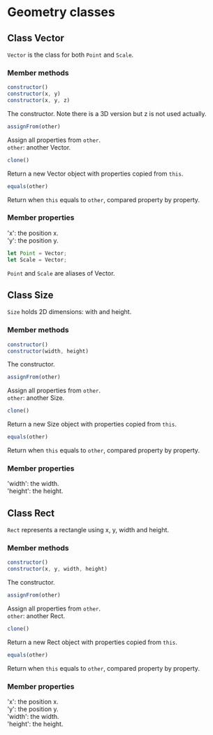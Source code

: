 # Geometry classes

## Class Vector

`Vector` is the class for both `Point` and `Scale`.

### Member methods

```javascript
constructor()
constructor(x, y)
constructor(x, y, z)
```
The constructor. Note there is a 3D version but z is not used actually.

```javascript
assignFrom(other)
```
Assign all properties from `other`.  
`other`: another Vector.

```javascript
clone()
```
Return a new Vector object with properties copied from `this`.

```javascript
equals(other)
```
Return when `this` equals to `other`, compared property by property.

### Member properties

'x': the position x.  
'y': the position y.  

```javascript
let Point = Vector;
let Scale = Vector;
```
`Point` and `Scale` are aliases of Vector.


## Class Size
`Size` holds 2D dimensions: with and height.

### Member methods

```javascript
constructor()
constructor(width, height)
```
The constructor.

```javascript
assignFrom(other)
```
Assign all properties from `other`.  
`other`: another Size.

```javascript
clone()
```
Return a new Size object with properties copied from `this`.

```javascript
equals(other)
```
Return when `this` equals to `other`, compared property by property.

### Member properties

'width': the width.  
'height': the height.  


## Class Rect

`Rect` represents a rectangle using x, y, width and height.

### Member methods

```javascript
constructor()
constructor(x, y, width, height)
```
The constructor.

```javascript
assignFrom(other)
```
Assign all properties from `other`.  
`other`: another Rect.

```javascript
clone()
```
Return a new Rect object with properties copied from `this`.

```javascript
equals(other)
```
Return when `this` equals to `other`, compared property by property.

### Member properties

'x': the position x.  
'y': the position y.  
'width': the width.  
'height': the height.  

